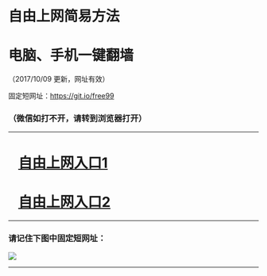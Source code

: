 ﻿# 自由上网简易方法

# 电脑、手机一键翻墙

（2017/10/09 更新，网址有效）

固定短网址：https://git.io/free99

### （微信如打不开，请转到浏览器打开）


***





# &nbsp;&nbsp; <a href="http://ft2187618330.fwq-tz-1001.info/fwqtz01.html?t=1009001806 " target="_blank">自由上网入口1</a>
# &nbsp;&nbsp; <a href="http://ft2039423429.fwq-tz-1002.info/fwqtz02.html?t=10090015216 " target="_blank">自由上网入口2</a>
***

### 请记住下图中固定短网址：

<img src="https://s3-us-west-2.amazonaws.com/fwq-1001/yjfq-20170905okok.png" /> 


***

